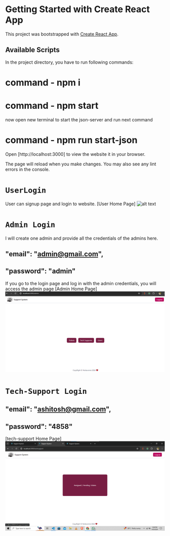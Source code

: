 # Getting Started with Create React App

This project was bootstrapped with [Create React App](https://github.com/facebook/create-react-app).

## Available Scripts

In the project directory, you have to run following commands:

# command - npm i
# command - npm start

now open new terminal to start the json-server and run next command 
# command - npm run start-json

Open [http://localhost:3000] to view the website it in your browser.

The page will reload when you make changes.
You may also see any lint errors in the console.

# `UserLogin`

User can signup page and login to website.
[User Home Page]
![alt text](./Assets/User.png)

# `Admin Login`

I will create one admin and provide all the credentials of the admins here.

## "email": "admin@gmail.com",
## "password": "admin"

If you go to the login page and log in with the admin credentials, you will access the admin page
[Admin Home Page]
![alt text](./Assets/Admin.png)

# `Tech-Support Login`
## "email": "ashitosh@gmail.com",
## "password": "4858"

[tech-support Home Page]
![alt text](./Assets/image.png)
